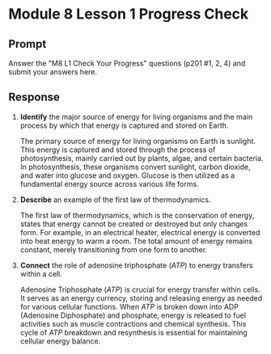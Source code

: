 # Module 8 Lesson 1 Progress Check

## Prompt

Answer the "M8 L1 Check Your Progress" questions (p201 #1, 2, 4) and submit your answers here.

## Response

1. **Identify** the major source of energy for living organisms and the main process by which that energy is captured and stored on Earth.

    The primary source of energy for living organisms on Earth is sunlight. This energy is captured and stored through the process of photosynthesis, mainly carried out by plants, algae, and certain bacteria. In photosynthesis, these organisms convert sunlight, carbon dioxide, and water into glucose and oxygen. Glucose is then utilized as a fundamental energy source across various life forms.

2. **Describe** an example of the first law of thermodynamics.

    The first law of thermodynamics, which is the conservation of energy, states that energy cannot be created or destroyed but only changes form. For example, in an electrical heater, electrical energy is converted into heat energy to warm a room. The total amount of energy remains constant, merely transitioning from one form to another.

3. **Connect** the role of adenosine triphosphate ($ATP$) to energy transfers within a cell.

    Adenosine Triphosphate ($ATP$) is crucial for energy transfer within cells. It serves as an energy currency, storing and releasing energy as needed for various cellular functions. When $ATP$ is broken down into ADP (Adenosine Diphosphate) and phosphate, energy is released to fuel activities such as muscle contractions and chemical synthesis. This cycle of $ATP$ breakdown and resynthesis is essential for maintaining cellular energy balance.